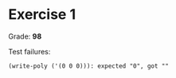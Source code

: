 # Exercise 1

Grade: **98**

Test failures: 
```racket
(write-poly ('(0 0 0))): expected "0", got ""
```
